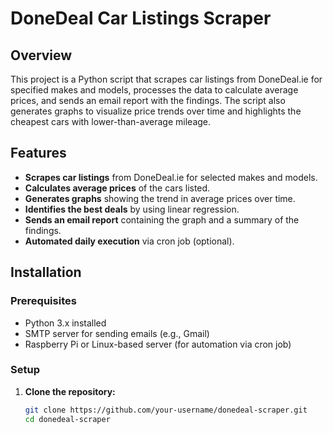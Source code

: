# DoneDeal Car Listings Scraper

## Overview

This project is a Python script that scrapes car listings from DoneDeal.ie for specified makes and models, processes the data to calculate average prices, and sends an email report with the findings. The script also generates graphs to visualize price trends over time and highlights the cheapest cars with lower-than-average mileage.

## Features

- **Scrapes car listings** from DoneDeal.ie for selected makes and models.
- **Calculates average prices** of the cars listed.
- **Generates graphs** showing the trend in average prices over time.
- **Identifies the best deals** by using linear regression.
- **Sends an email report** containing the graph and a summary of the findings.
- **Automated daily execution** via cron job (optional).

## Installation

### Prerequisites

- Python 3.x installed
- SMTP server for sending emails (e.g., Gmail)
- Raspberry Pi or Linux-based server (for automation via cron job)

### Setup

1. **Clone the repository:**

   ```bash
   git clone https://github.com/your-username/donedeal-scraper.git
   cd donedeal-scraper
